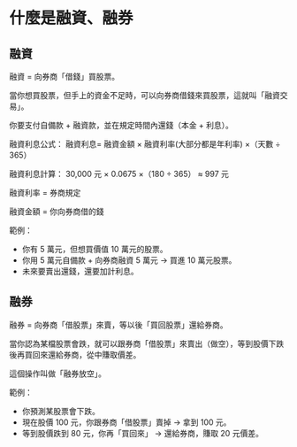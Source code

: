 # 什麼是融資、融券

## 融資

融資 = 向券商「借錢」買股票。

當你想買股票，但手上的資金不足時，可以向券商借錢來買股票，這就叫「融資交易」。

你要支付自備款 + 融資款，並在規定時間內還錢（本金 + 利息）。

融資利息公式： 融資利息= 融資金額 × 融資利率(大部分都是年利率) ×（天數 ÷ 365）

融資利息計算： 30,000 元 × 0.0675 ×（180 ÷ 365） ≈ 997 元

融資利率 = 券商規定

融資金額 = 你向券商借的錢

範例：

- 你有 5 萬元，但想買價值 10 萬元的股票。
- 你用 5 萬元自備款 + 向券商融資 5 萬元 → 買進 10 萬元股票。
- 未來要賣出還錢，還要加計利息。

## 融券

融券 = 向券商「借股票」來賣，等以後「買回股票」還給券商。

當你認為某檔股票會跌，就可以跟券商「借股票」來賣出（做空），等到股價下跌後再買回來還給券商，從中賺取價差。

這個操作叫做「融券放空」。

範例：

- 你預測某股票會下跌。
- 現在股價 100 元，你跟券商「借股票」賣掉 → 拿到 100 元。
- 等到股價跌到 80 元，你再「買回來」 → 還給券商，賺取 20 元價差。
